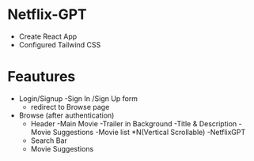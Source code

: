 # Netflix-GPT
- Create React App
- Configured Tailwind CSS


# Feautures
- Login/Signup
    -Sign In /Sign Up form 
    - redirect to Browse page
- Browse (after authentication)
    - Header 
    -Main Movie
        -Trailer in Background
        -Title & Description
        -Movie Suggestions
            -Movie list *N(Vertical Scrollable)
-NetflixGPT
    - Search Bar
    - Movie Suggestions